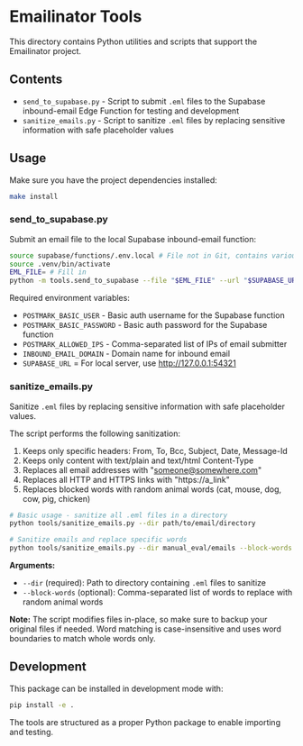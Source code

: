 # Emailinator Tools

This directory contains Python utilities and scripts that support the
Emailinator project.

## Contents

- `send_to_supabase.py` - Script to submit `.eml` files to the Supabase
  inbound-email Edge Function for testing and development
- `sanitize_emails.py` - Script to sanitize `.eml` files by replacing sensitive
  information with safe placeholder values

## Usage

Make sure you have the project dependencies installed:

```bash
make install
```

### send_to_supabase.py

Submit an email file to the local Supabase inbound-email function:

```bash
source supabase/functions/.env.local # File not in Git, contains various env
source .venv/bin/activate
EML_FILE= # Fill in
python -m tools.send_to_supabase --file "$EML_FILE" --url "$SUPABASE_URL/functions/v1/inbound-email" --alias "$ALIAS"
```

Required environment variables:

- `POSTMARK_BASIC_USER` - Basic auth username for the Supabase function
- `POSTMARK_BASIC_PASSWORD` - Basic auth password for the Supabase function
- `POSTMARK_ALLOWED_IPS` - Comma-separated list of IPs of email submitter
- `INBOUND_EMAIL_DOMAIN` - Domain name for inbound email
- `SUPABASE_URL` = For local server, use http://127.0.0.1:54321

### sanitize_emails.py

Sanitize `.eml` files by replacing sensitive information with safe placeholder
values.

The script performs the following sanitization:

1. Keeps only specific headers: From, To, Bcc, Subject, Date, Message-Id
2. Keeps only content with text/plain and text/html Content-Type
3. Replaces all email addresses with "someone@somewhere.com"
4. Replaces all HTTP and HTTPS links with "https://a_link"
5. Replaces blocked words with random animal words (cat, mouse, dog, cow, pig,
   chicken)

```bash
# Basic usage - sanitize all .eml files in a directory
python tools/sanitize_emails.py --dir path/to/email/directory

# Sanitize emails and replace specific words
python tools/sanitize_emails.py --dir manual_eval/emails --block-words password,secret,confidential
```

**Arguments:**

- `--dir` (required): Path to directory containing `.eml` files to sanitize
- `--block-words` (optional): Comma-separated list of words to replace with
  random animal words

**Note:** The script modifies files in-place, so make sure to backup your
original files if needed. Word matching is case-insensitive and uses word
boundaries to match whole words only.

## Development

This package can be installed in development mode with:

```bash
pip install -e .
```

The tools are structured as a proper Python package to enable importing and
testing.
